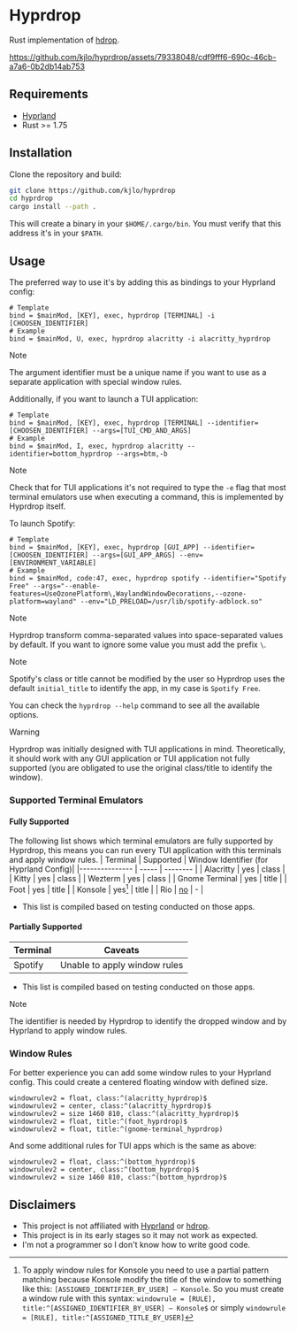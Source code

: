 # Hyprdrop

Rust implementation of [hdrop](https://github.com/Schweber/hdrop).

https://github.com/kjlo/hyprdrop/assets/79338048/cdf9fff6-690c-46cb-a7a6-0b2db14ab753


## Requirements

* [Hyprland](https://github.com/hyprwm/Hyprland)
* Rust >= 1.75


## Installation
Clone the repository and build:
```sh
git clone https://github.com/kjlo/hyprdrop
cd hyprdrop
cargo install --path .
```
This will create a binary in your `$HOME/.cargo/bin`. You must verify that this address it's in your `$PATH`.


## Usage
The preferred way to use it's by adding this as bindings to your Hyprland config:
```
# Template
bind = $mainMod, [KEY], exec, hyprdrop [TERMINAL] -i [CHOOSEN_IDENTIFIER]
# Example
bind = $mainMod, U, exec, hyprdrop alacritty -i alacritty_hyprdrop
```
>[!NOTE]
>
> The argument identifier must be a unique name if you want to use as a separate application with
> special window rules.

Additionally, if you want to launch a TUI application:
```
# Template
bind = $mainMod, [KEY], exec, hyprdrop [TERMINAL] --identifier=[CHOOSEN_IDENTIFIER] --args=[TUI_CMD_AND_ARGS]
# Example
bind = $mainMod, I, exec, hyprdrop alacritty --identifier=bottom_hyprdrop --args=btm,-b
```
>[!NOTE]
>
> Check that for TUI applications it's not required to type the `-e` flag that most
> terminal emulators use when executing a command, this is implemented by Hyprdrop itself.

To launch Spotify:
```
# Template
bind = $mainMod, [KEY], exec, hyprdrop [GUI_APP] --identifier=[CHOOSEN_IDENTIFIER] --args=[GUI_APP_ARGS] --env=[ENVIRONMENT_VARIABLE]
# Example
bind = $mainMod, code:47, exec, hyprdrop spotify --identifier="Spotify Free" --args="--enable-features=UseOzonePlatform\,WaylandWindowDecorations,--ozone-platform=wayland" --env="LD_PRELOAD=/usr/lib/spotify-adblock.so"
```
>[!NOTE]
>
> Hyprdrop transform comma-separated values into space-separated values by default. If you want to
> ignore some value you must add the prefix `\`.

>[!NOTE]
>
> Spotify's class or title cannot be modified by the user so Hyprdrop uses the default
> `initial_title` to identify the app, in my case is `Spotify Free`.

You can check the `hyprdrop --help` command to see all the available options.

>[!WARNING]
>
> Hyprdrop was initially designed with TUI applications in mind. Theoretically, it should work with
> any GUI application or TUI application not fully supported (you are obligated to use the original
> class/title to identify the window).

### Supported Terminal Emulators
#### Fully Supported
The following list shows which terminal emulators are fully supported by Hyprdrop, this means you can
run every TUI application with this terminals and apply window rules.
| Terminal | Supported | Window Identifier (for Hyprland Config)|
|--------------- | ----- | -------- |
| Alacritty      | yes   | class    |
| Kitty          | yes   | class    |
| Wezterm        | yes   | class    |
| Gnome Terminal | yes   | title    |
| Foot           | yes   | title    |
| Konsole        | yes[^1] | title    |
| Rio            | [no](https://github.com/raphamorim/rio/issues/405)    | -        |
* This list is compiled based on testing conducted on those apps.

#### Partially Supported
| Terminal | Caveats |
|-------- | ---------------------------- |
| Spotify | Unable to apply window rules |
* This list is compiled based on testing conducted on those apps.

[^1]: To apply window rules for Konsole you need to use a partial pattern matching because Konsole modify
the title of the window to something like this: `[ASSIGNED_IDENTIFIER_BY_USER] — Konsole`. So you must
create a window rule with this syntax: `windowrule = [RULE], title:^[ASSIGNED_IDENTIFIER_BY_USER] —
Konsole$` or simply `windowrule = [RULE], title:^[ASSIGNED_TITLE_BY_USER]`

>[!NOTE]
>
> The identifier is needed by Hyprdrop to identify the dropped window and by Hyprland to apply window rules.


### Window Rules
For better experience you can add some window rules to your Hyprland config. This could create a
centered floating window with defined size.
```
windowrulev2 = float, class:^(alacritty_hyprdrop)$
windowrulev2 = center, class:^(alacritty_hyprdrop)$
windowrulev2 = size 1460 810, class:^(alacritty_hyprdrop)$
windowrulev2 = float, title:^(foot_hyprdrop)$
windowrulev2 = float, title:^(gnome-terminal_hyprdrop)
```

And some additional rules for TUI apps which is the same as above:
```
windowrulev2 = float, class:^(bottom_hyprdrop)$
windowrulev2 = center, class:^(bottom_hyprdrop)$
windowrulev2 = size 1460 810, class:^(bottom_hyprdrop)$
```
## Disclaimers

- This project is not affiliated with [Hyprland](https://github.com/hyprwm/Hyprland) or [hdrop](https://github.com/Schweber/hdrop).
- This project is in its early stages so it may not work as expected.
- I'm not a programmer so I don't know how to write good code.
